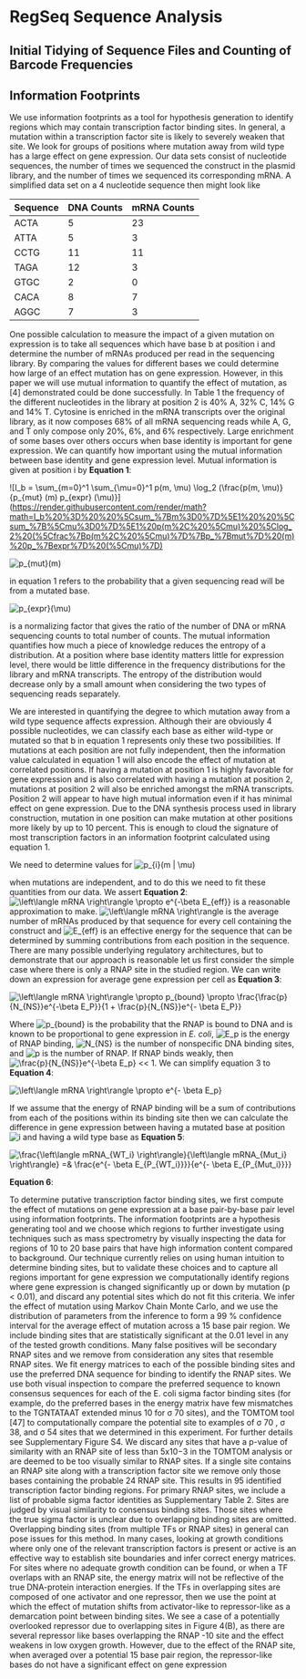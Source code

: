 # RegSeq Sequence Analysis

## Initial Tidying of Sequence Files and Counting of Barcode Frequencies

## Information Footprints
We use information footprints as a tool for hypothesis generation to identify regions which may
contain transcription factor binding sites. In general, a mutation within a transcription factor site
is likely to severely weaken that site. We look for groups of positions where mutation away from
wild type has a large effect on gene expression. Our data sets consist of nucleotide sequences, the
number of times we sequenced the construct in the plasmid library, and the number of times we
sequenced its corresponding mRNA. A simplified data set on a 4 nucleotide sequence then might
look like

| Sequence    | DNA Counts  | mRNA Counts |
| ----------- | ----------- | ----------- |
| ACTA        | 5           | 23          |
| ATTA        | 5           | 3           |
| CCTG        | 11          | 11          |
| TAGA        | 12          | 3           |
| GTGC        | 2           | 0           |
| CACA        | 8           | 7           |
| AGGC        | 7           | 3           |

One possible calculation to measure the impact of a given mutation on expression is to take
all sequences which have base b at position i and determine the number of mRNAs produced per
read in the sequencing library. By comparing the values for different bases we could determine
how large of an effect mutation has on gene expression. However, in this paper we will use mutual
information to quantify the effect of mutation, as [4] demonstrated could be done successfully.
In Table 1 the frequency of the different nucleotides in the library at position 2 is 40% A, 32% C, 14% G and 14% T. Cytosine is enriched in the mRNA transcripts over the original library, as it
now composes 68% of all mRNA sequencing reads while A, G, and T only compose only 20%,
6%, and 6% respectively. Large enrichment of some bases over others occurs when base identity
is important for gene expression. We can quantify how important using the mutual information
between base identity and gene expression level. Mutual information is given at position i by **Equation 1**:

![I_b =  \sum_{m=0}^1  \sum_{\mu=0}^1 p(m, \mu) \log_2 (\frac{p(m, \mu)}{p_{mut} (m) p_{expr} (\mu)}](https://render.githubusercontent.com/render/math?math=I_b%20%3D%20%20%5Csum_%7Bm%3D0%7D%5E1%20%20%5Csum_%7B%5Cmu%3D0%7D%5E1%20p(m%2C%20%5Cmu)%20%5Clog_2%20(%5Cfrac%7Bp(m%2C%20%5Cmu)%7D%7Bp_%7Bmut%7D%20(m)%20p_%7Bexpr%7D%20(%5Cmu)%7D)


![p_{mut}(m)](https://render.githubusercontent.com/render/math?math=p_%7Bmut%7D(m))

in equation 1 refers to the probability that a given sequencing read will be from a
mutated base. 

![p_{expr}(\mu)](https://render.githubusercontent.com/render/math?math=p_%7Bexpr%7D(%5Cmu))
 
 is a normalizing factor that gives the ratio of the number of DNA or
mRNA sequencing counts to total number of counts.
The mutual information quantifies how much a piece of knowledge reduces the entropy of a
distribution. At a position where base identity matters little for expression level, there would be
little difference in the frequency distributions for the library and mRNA transcripts. The entropy
of the distribution would decrease only by a small amount when considering the two types of
sequencing reads separately.

We are interested in quantifying the degree to which mutation away from a wild type sequence
affects expression. Although their are obviously 4 possible nucleotides, we can classify each base
as either wild-type or mutated so that b in equation 1 represents only these two possibilities.
If mutations at each position are not fully independent, then the information value calculated
in equation 1 will also encode the effect of mutation at correlated positions. If having a mutation at
position 1 is highly favorable for gene expression and is also correlated with having a mutation at
position 2, mutations at position 2 will also be enriched amongst the mRNA transcripts. Position
2 will appear to have high mutual information even if it has minimal effect on gene expression.
Due to the DNA synthesis process used in library construction, mutation in one position can
make mutation at other positions more likely by up to 10 percent. This is enough to cloud the
signature of most transcription factors in an information footprint calculated using equation 1.

We need to determine values for ![p_{i}(m | \mu)](https://render.githubusercontent.com/render/math?math=p_%7Bi%7D(m%20%7C%20%5Cmu))

when mutations are independent, and to do this we need to fit these quantities from our data. We assert **Equation 2**: ![\left\langle mRNA \right\rangle \propto e^{-\beta E_{eff}}](https://render.githubusercontent.com/render/math?math=%5Cleft%5Clangle%20mRNA%20%5Cright%5Crangle%20%5Cpropto%20e%5E%7B-%5Cbeta%20E_%7Beff%7D%7D)
is a reasonable approximation to make. ![\left\langle mRNA \right\rangle ](https://render.githubusercontent.com/render/math?math=%5Cleft%5Clangle%20mRNA%20%5Cright%5Crangle%20)
is the average number of mRNAs produced
by that sequence for every cell containing the construct and ![E_{eff}](https://render.githubusercontent.com/render/math?math=E_%7Beff%7D) is an effective energy for the
sequence that can be determined by summing contributions from each position in the sequence.
There are many possible underlying regulatory architectures, but to demonstrate that our approach is reasonable let us first consider the simple case where there is only a RNAP site in the
studied region. We can write down an expression for average gene expression per cell as **Equation 3**:

![\left\langle mRNA \right\rangle \propto p_{bound} \propto \frac{\frac{p}{N_{NS}}e^{-\beta E_P}}{1 + \frac{p}{N_{NS}}e^{- \beta E_P}}](https://render.githubusercontent.com/render/math?math=%5Cleft%5Clangle%20mRNA%20%5Cright%5Crangle%20%5Cpropto%20p_%7Bbound%7D%20%5Cpropto%20%5Cfrac%7B%5Cfrac%7Bp%7D%7BN_%7BNS%7D%7De%5E%7B-%5Cbeta%20E_P%7D%7D%7B1%20%2B%20%5Cfrac%7Bp%7D%7BN_%7BNS%7D%7De%5E%7B-%20%5Cbeta%20E_P%7D%7D)

Where ![p_{bound}](https://render.githubusercontent.com/render/math?math=p_%7Bbound%7D)
 is the probability that the RNAP is bound to DNA and is known to be proportional to gene expression in _E. coli_, ![E_p](https://render.githubusercontent.com/render/math?math=E_p)
 is the energy of RNAP binding, ![N_{NS}](https://render.githubusercontent.com/render/math?math=N_%7BNS%7D) is the number of nonspecific DNA binding sites, and ![p](https://render.githubusercontent.com/render/math?math=p)
is the number of RNAP. If RNAP binds weakly, then ![\frac{p}{N_{NS}}e^{-\beta E_p}](https://render.githubusercontent.com/render/math?math=%5Cfrac%7Bp%7D%7BN_%7BNS%7D%7De%5E%7B-%5Cbeta%20E_p%7D)
 << 1. We can simplify equation 3 to **Equation 4**:
 
 ![\left\langle mRNA \right\rangle \propto e^{- \beta E_p}](https://render.githubusercontent.com/render/math?math=%5Cleft%5Clangle%20mRNA%20%5Cright%5Crangle%20%5Cpropto%20e%5E%7B-%20%5Cbeta%20E_p%7D)

If we assume that the energy of RNAP binding will be a sum of contributions from each of the
positions within its binding site then we can calculate the difference in gene expression between
having a mutated base at position ![i](https://render.githubusercontent.com/render/math?math=i)
 and having a wild type base as **Equation 5**:
 
 ![\frac{\left\langle mRNA_{WT_i} \right\rangle}{\left\langle mRNA_{Mut_i} \right\rangle} =& \frac{e^{- \beta E_{P_{WT_i}}}}{e^{- \beta E_{P_{Mut_i}}}}](https://render.githubusercontent.com/render/math?math=%5Cfrac%7B%5Cleft%5Clangle%20mRNA_%7BWT_i%7D%20%5Cright%5Crangle%7D%7B%5Cleft%5Clangle%20mRNA_%7BMut_i%7D%20%5Cright%5Crangle%7D%20%3D%26%20%5Cfrac%7Be%5E%7B-%20%5Cbeta%20E_%7BP_%7BWT_i%7D%7D%7D%7D%7Be%5E%7B-%20%5Cbeta%20E_%7BP_%7BMut_i%7D%7D%7D%7D)

 
 **Equation 6**:































To determine putative transcription factor binding sites, we first compute the effect of mutations
on gene expression at a base pair-by-base pair level using information footprints. The information
footprints are a hypothesis generating tool and we choose which regions to further investigate
using techniques such as mass spectrometry by visually inspecting the data for regions of 10
to 20 base pairs that have high information content compared to background. Our technique
currently relies on using human intuition to determine binding sites, but to validate these choices
and to capture all regions important for gene expression we computationally identify regions
where gene expression is changed significantly up or down by mutation (p < 0.01), and discard
any potential sites which do not fit this criteria. We infer the effect of mutation using Markov
Chain Monte Carlo, and we use the distribution of parameters from the inference to form a 99 %
confidence interval for the average effect of mutation across a 15 base pair region. We include
binding sites that are statistically significant at the 0.01 level in any of the tested growth conditions.
Many false positives will be secondary RNAP sites and we remove from consideration any
sites that resemble RNAP sites. We fit energy matrices to each of the possible binding sites and
use the preferred DNA sequence for binding to identify the RNAP sites. We use both visual
inspection to compare the preferred sequence to known consensus sequences for each of the E.
coli sigma factor binding sites (for example, do the preferred bases in the energy matrix have
few mismatches to the TGNTATAAT extended minus 10 for σ
70 sites), and the TOMTOM tool
[47] to computationally compare the potential site to examples of σ
70
, σ
38, and σ
54 sites that we
determined in this experiment. For further details see Supplementary Figure S4. We discard any
sites that have a p-value of similarity with an RNAP site of less than 5x10−3
in the TOMTOM
analysis or are deemed to be too visually similar to RNAP sites. If a single site contains an RNAP
site along with a transcription factor site we remove only those bases containing the probable
24
RNAP site. This results in 95 identified transcription factor binding regions.
For primary RNAP sites, we include a list of probable sigma factor identities as Supplementary
Table 2. Sites are judged by visual similarity to consensus binding sites. Those sites where the true
sigma factor is unclear due to overlapping binding sites are omitted. Overlapping binding sites
(from multiple TFs or RNAP sites) in general can pose issues for this method. In many cases, looking at growth conditions where only one of the relevant transcription factors is present or active is
an effective way to establish site boundaries and infer correct energy matrices. For sites where no
adequate growth condition can be found, or when a TF overlaps with an RNAP site, the energy
matrix will not be reflective of the true DNA-protein interaction energies. If the TFs in overlapping
sites are composed of one activator and one repressor, then we use the point at which the effect
of mutation shifts from activator-like to repressor-like as a demarcation point between binding
sites. We see a case of a potentially overlooked repressor due to overlapping sites in Figure 4(B),
as there are several repressor like bases overlapping the RNAP -10 site and the effect weakens in
low oxygen growth. However, due to the effect of the RNAP site, when averaged over a potential 15 base pair region, the repressor-like bases do not have a significant effect on gene expression